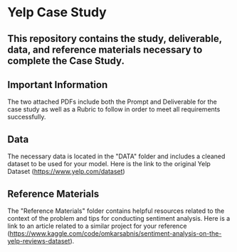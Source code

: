 # Yelp Case Study

## This repository contains the study, deliverable, data, and reference materials necessary to complete the Case Study.

## Important Information
The two attached PDFs include both the Prompt and Deliverable for the case study as well as a Rubric to follow in order to meet all requirements successfully.

## Data
The necessary data is located in the "DATA" folder and includes a cleaned dataset to be used for your model. Here is the link to the original Yelp Dataset (https://www.yelp.com/dataset)

## Reference Materials
The "Reference Materials" folder contains helpful resources related to the context of the problem and tips for conducting sentiment analysis. Here is a link to an article related to a similar project for your reference (https://www.kaggle.com/code/omkarsabnis/sentiment-analysis-on-the-yelp-reviews-dataset).
